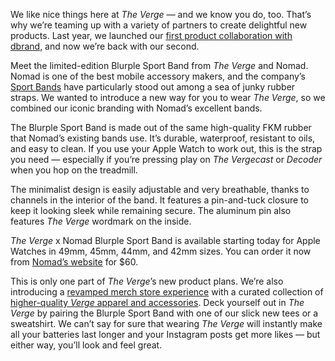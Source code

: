 We like nice things here at *The Verge —* and we know you do, too. That’s why we’re teaming up with a variety of partners to create delightful new products. Last year, we launched our [first product collaboration with dbrand](https://dbrand.com/shop/special-edition/the-verge), and now we’re back with our second.

Meet the limited-edition Blurple Sport Band from *The Verge* and Nomad. Nomad is one of the best mobile accessory makers, and the company’s [Sport Bands](https://nomadgoods.com/collections/bands-rugged-sport) have particularly stood out among a sea of junky rubber straps. We wanted to introduce a new way for you to wear *The Verge*, so we combined our iconic branding with Nomad’s excellent bands.

The Blurple Sport Band is made out of the same high-quality FKM rubber that Nomad’s existing bands use. It’s durable, waterproof, resistant to oils, and easy to clean. If you use your Apple Watch to work out, this is the strap you need — especially if you’re pressing play on *The Vergecast* or *Decoder* when you hop on the treadmill.

The minimalist design is easily adjustable and very breathable, thanks to channels in the interior of the band. It features a pin-and-tuck closure to keep it looking sleek while remaining secure. The aluminum pin also features *The Verge* wordmark on the inside.

*The Verge* x Nomad Blurple Sport Band is available starting today for Apple Watches in 49mm, 45mm, 44mm, and 42mm sizes. You can order it now from [Nomad’s website](https://nomadgoods.com/products/sport-band-blurple) for $60.

This is only one part of *The Verge*’s new product plans. We’re also introducing a [revamped merch store experience](/e/23946688) with a curated collection of [higher-quality *Verge* apparel and accessories](https://shop.theverge.com/). Deck yourself out in *The Verge* by pairing the Blurple Sport Band with one of our slick new tees or a sweatshirt. We can’t say for sure that wearing *The Verge* will instantly make all your batteries last longer and your Instagram posts get more likes — but either way, you’ll look and feel great.
